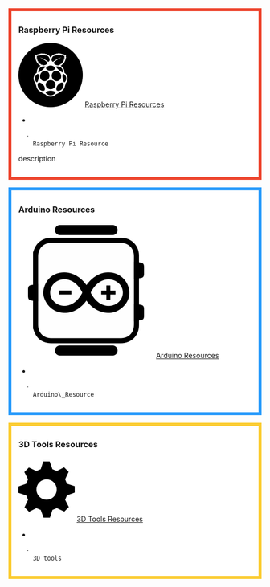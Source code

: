 <div style="margin:0; margin-top:0px; margin-bottom:15px; margin-right:0px; border:6px solid #ed462f; padding:.3em 1em 1em 1em; background-color:#FFFFFF;">

### Raspberry Pi Resources

![raspberryicon2.png](../files/img/raspberryicon2.png "raspberryicon2.png")
[Raspberry Pi Resources](Raspberry_Pi_Resource.md)

  - 
    
      -   
        Raspberry Pi Resource
description

  

</div>

<div style="margin:0; margin-top:0px; margin-bottom:15px; margin-right:0px; border:6px solid #2c9cfb; padding:.3em 1em 1em 1em; background-color:#FFFFFF;">

### Arduino Resources

![ link=Arduino Resource|left|100px](../files/img/Arduino_Resourceicon.png
" link=Arduino Resource|left|100px") [Arduino Resources](Arduino_Resource.md)

  - 
    
      -   
        Arduino\_Resource

  

</div>

<div style="margin:0; margin-top:0px; margin-bottom:15px; margin-right:0px; border:6px solid #fbcc33; padding:.3em 1em 1em 1em; background-color:#FFFFFF;">

### 3D Tools Resources

![ link=3D Tools Resource|left|100px](../files/img/3D_Tools_Resource2.png
" link=3D Tools Resource|left|100px") [3D Tools Resources](3D_Tools_Resource.md)

  - 
    
      -   
        3D tools

  

</div>

